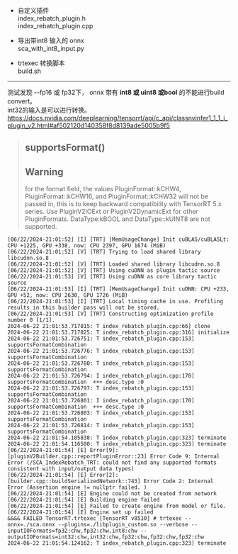 + 自定义插件    
index_rebatch_plugin.h    
index_rebatch_plugin.cpp  

+ 导出带int8 输入的 onnx    
sca_with_int8_input.py   

+ trtexec 转换脚本   
build.sh     

--------   

测试发现  --fp16 或 fp32下， onnx 带有 **int8 或 uint8 或bool** 的不能进行build convert。  
int32的输入是可以进行转换。        
https://docs.nvidia.com/deeplearning/tensorrt/api/c_api/classnvinfer1_1_1_i_plugin_v2.html#af502120d140358f8d8139ade5005b9f5  

>  ## supportsFormat()
>
> ## Warning
> for the format field, the values PluginFormat::kCHW4, PluginFormat::kCHW16, and PluginFormat::kCHW32 will not be passed in, this is to keep backward
> compatibility with TensorRT 5.x series. Use PluginV2IOExt or PluginV2DynamicExt for other PluginFormats.
> DataType:kBOOL and DataType::kUINT8 are not supported.     

```
[06/22/2024-21:01:52] [I] [TRT] [MemUsageChange] Init cuBLAS/cuBLASLt: CPU +1225, GPU +338, now: CPU 2397, GPU 1674 (MiB)
[06/22/2024-21:01:52] [V] [TRT] Trying to load shared library libcudnn.so.8
[06/22/2024-21:01:52] [V] [TRT] Loaded shared library libcudnn.so.8
[06/22/2024-21:01:52] [V] [TRT] Using cuDNN as plugin tactic source
[06/22/2024-21:01:53] [V] [TRT] Using cuDNN as core library tactic source
[06/22/2024-21:01:53] [I] [TRT] [MemUsageChange] Init cuDNN: CPU +233, GPU +52, now: CPU 2630, GPU 1726 (MiB)
[06/22/2024-21:01:53] [I] [TRT] Local timing cache in use. Profiling results in this builder pass will not be stored.
[06/22/2024-21:01:53] [V] [TRT] Constructing optimization profile number 0 [1/1].
2024-06-22 21:01:53.717815: T index_rebatch_plugin.cpp:66] clone
2024-06-22 21:01:53.717825: T index_rebatch_plugin.cpp:316] initialize
2024-06-22 21:01:53.726751: T index_rebatch_plugin.cpp:153] supportsFormatCombination
2024-06-22 21:01:53.726776: T index_rebatch_plugin.cpp:153] supportsFormatCombination
2024-06-22 21:01:53.726780: T index_rebatch_plugin.cpp:153] supportsFormatCombination
2024-06-22 21:01:53.726794: I index_rebatch_plugin.cpp:170] supportsFormatCombination  +++ desc.type :0
2024-06-22 21:01:53.726797: T index_rebatch_plugin.cpp:153] supportsFormatCombination
2024-06-22 21:01:53.726801: I index_rebatch_plugin.cpp:170] supportsFormatCombination  +++ desc.type :0
2024-06-22 21:01:53.726803: T index_rebatch_plugin.cpp:153] supportsFormatCombination
2024-06-22 21:01:53.726814: T index_rebatch_plugin.cpp:153] supportsFormatCombination
2024-06-22 21:01:54.105838: T index_rebatch_plugin.cpp:323] terminate
2024-06-22 21:01:54.116580: T index_rebatch_plugin.cpp:323] terminate
[06/22/2024-21:01:54] [E] Error[9]: [pluginV2Builder.cpp::reportPluginError::23] Error Code 9: Internal Error (/SCA_IndexRebatch_TRT: could not find any supported formats consistent with input/output data types)
[06/22/2024-21:01:54] [E] Error[2]: [builder.cpp::buildSerializedNetwork::743] Error Code 2: Internal Error (Assertion engine != nullptr failed. )
[06/22/2024-21:01:54] [E] Engine could not be created from network
[06/22/2024-21:01:54] [E] Building engine failed
[06/22/2024-21:01:54] [E] Failed to create engine from model or file.
[06/22/2024-21:01:54] [E] Engine set up failed
&&&& FAILED TensorRT.trtexec [TensorRT v8510] # trtexec --onnx=./sca.onnx --plugins=./libplugin_custom.so --verbose --inputIOFormats=fp32:chw,fp32:chw,int8:chw --outputIOFormats=int32:chw,int32:chw,fp32:chw,fp32:chw,fp32:chw
2024-06-22 21:01:54.124162: T index_rebatch_plugin.cpp:323] terminate
```
